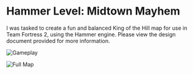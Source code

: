 # Hammer Level: Midtown Mayhem
I was tasked to create a fun and balanced King of the Hill map for use in Team Fortress 2, using the Hammer engine. Please view the design document provided for more information.

![Gameplay](https://github.com/LukeBaughan/TF2_Hammer/assets/43883865/cf758ae5-c7ec-4df9-bd28-f593ddbb58d8)

![Full Map](https://github.com/LukeBaughan/TF2_Hammer/assets/43883865/15ee6d56-3f6b-49cc-9cd4-0c1272518559)
